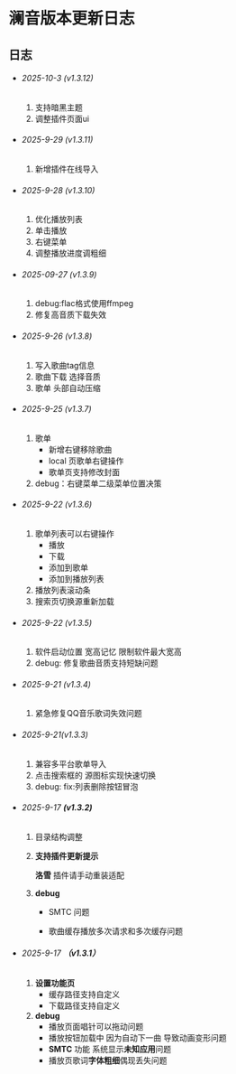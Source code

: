 # 澜音版本更新日志

## 日志

- ###### 2025-10-3 (v1.3.12)

  1. 支持暗黑主题
  2. 调整插件页面ui

- ###### 2025-9-29 (v1.3.11)

  1. 新增插件在线导入

- ###### 2025-9-28 (v1.3.10)

  1. 优化播放列表
  2. 单击播放
  3. 右键菜单
  4. 调整播放进度调粗细

- ###### 2025-09-27 (v1.3.9)

  1. debug:flac格式使用ffmpeg 
  2. 修复高音质下载失效

- ###### 2025-9-26 (v1.3.8)

  1. 写入歌曲tag信息
  2. 歌曲下载 选择音质
  3. 歌单 头部自动压缩

- ###### 2025-9-25 (v1.3.7)
  1. 歌单
     - 新增右键移除歌曲
     - local 页歌单右键操作
     - 歌单页支持修改封面
  2. debug：右键菜单二级菜单位置决策

- ###### 2025-9-22 (v1.3.6)
  1. 歌单列表可以右键操作
     - 播放
     - 下载
     - 添加到歌单
     - 添加到播放列表
  2. 播放列表滚动条
  3. 搜索页切换源重新加载

- ###### 2025-9-22 (v1.3.5)
  1. 软件启动位置 宽高记忆 限制软件最大宽高
  2. debug: 修复歌曲音质支持短缺问题

- ###### 2025-9-21 (v1.3.4)
  1. 紧急修复QQ音乐歌词失效问题

- ###### 2025-9-21(v1.3.3)
  1. 兼容多平台歌单导入
  2. 点击搜索框的 源图标实现快速切换
  3. debug: fix:列表删除按钮冒泡

- ###### 2025-9-17 **(v1.3.2)**
  1. 目录结构调整

  2. **支持插件更新提示**

     **洛雪** 插件请手动重装适配

  3. **debug**
     - SMTC 问题

     - 歌曲缓存播放多次请求和多次缓存问题

- ###### 2025-9-17 **（v1.3.1）**
  1. **设置功能页**
     - 缓存路径支持自定义
     - 下载路径支持自定义
  2. **debug**
     - 播放页面唱针可以拖动问题
     - 播放按钮加载中 因为自动下一曲 导致动画变形问题
     - **SMTC** 功能 系统显示**未知应用**问题
     - 播放页歌词**字体粗细**偶现丢失问题
